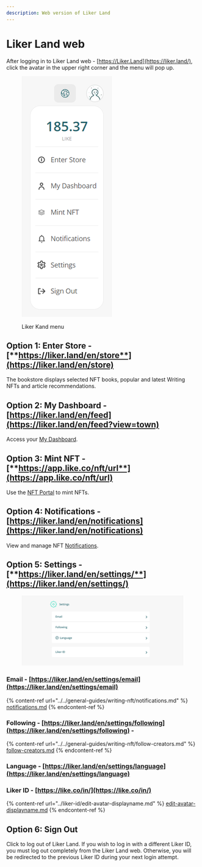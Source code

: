 ```yaml
---
description: Web version of Liker Land
---
```


# Liker Land web

After logging in to Liker Land web - [https://Liker.Land](https://liker.land/), click the avatar in the upper right corner and the menu will pop up.

<figure><img src="../../.gitbook/assets/Liker Land menu-en.png" alt=""><figcaption><p>Liker Kand menu</p></figcaption></figure>

## **Option 1: Enter Store -** [**https://liker.land/en/store**](https://liker.land/en/store)

The bookstore displays selected NFT books, popular and latest Writing NFTs and article recommendations.

## **Option 2:** My Dashboard - [https://liker.land/en/feed](https://liker.land/en/feed?view=town)

Access your [My Dashboard](../../general-guides/writing-nft/dashboard.md).

## **Option 3: Mint NFT -** [**https://app.like.co/nft/url**](https://app.like.co/nft/url)

Use the [NFT Portal](../../general-guides/writing-nft/nft-portal.md) to mint NFTs.

## Option 4: Notifications - [https://liker.land/en/notifications](https://liker.land/en/notifications)

View and manage NFT [Notifications](../../general-guides/writing-nft/notifications.md).

## **Option 5: Settings -** [**https://liker.land/en/settings/**](https://liker.land/en/settings/)

<figure><img src="../../.gitbook/assets/Liker Land settings-en.png" alt=""><figcaption></figcaption></figure>

### Email - [https://liker.land/en/settings/email](https://liker.land/en/settings/email)

{% content-ref url="../../general-guides/writing-nft/notifications.md" %}
[notifications.md](../../general-guides/writing-nft/notifications.md)
{% endcontent-ref %}

### Following - [https://liker.land/en/settings/following](https://liker.land/en/settings/following) -&#x20;

{% content-ref url="../../general-guides/writing-nft/follow-creators.md" %}
[follow-creators.md](../../general-guides/writing-nft/follow-creators.md)
{% endcontent-ref %}

### Language - [https://liker.land/en/settings/language](https://liker.land/en/settings/language)

### Liker ID - [https://like.co/in/](https://like.co/in/)

{% content-ref url="../liker-id/edit-avatar-displayname.md" %}
[edit-avatar-displayname.md](../liker-id/edit-avatar-displayname.md)
{% endcontent-ref %}

## **Option 6: Sign Out**

Click to log out of Liker Land. If you wish to log in with a different Liker ID, you must log out completely from the Liker Land web. Otherwise, you will be redirected to the previous Liker ID during your next login attempt.
